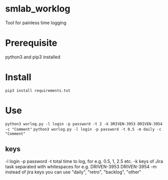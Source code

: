 # smlab_worklog
Tool for painless time logging

# Prerequisite
python3 and pip3 installed

# Install
```pip3 install requirements.txt```

# Use
```python3 worlog.py -l login -p password -t 2 -k DRIVEN-3953 DRIVEN-3954 -c "Comment"```
```python3 worlog.py -l login -p password -t 0.5 -m daily -c "Comment"```

## keys
-l login
-p password
-t total time to log, for e.g. 0.5, 1, 2.5 etc.
-k keys of Jira task separated with whitespaces for e.g. DRIVEN-3953 DRIVEN-3954
-m instead of jira keys you can use "daily", "retro", "backlog", "other"
